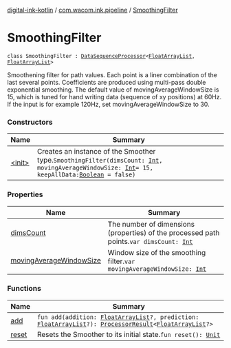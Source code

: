 [digital-ink-kotlin](../../index.md) / [com.wacom.ink.pipeline](../index.md) / [SmoothingFilter](./index.md)

# SmoothingFilter

`class SmoothingFilter : `[`DataSequenceProcessor`](../../com.wacom.ink.pipeline.base/-data-sequence-processor/index.md)`<`[`FloatArrayList`](../../com.wacom.ink/-float-array-list/index.md)`, `[`FloatArrayList`](../../com.wacom.ink/-float-array-list/index.md)`>`

Smoothening filter for path values.
Each point is a liner combination of the last several points. Coefficients are produced using multi-pass double exponential smoothing.
The default value of movingAverageWindowSize is 15, which is tuned for hand writing data (sequence of xy positions) at 60Hz. If the input is for example 120Hz, set movingAverageWindowSize to 30.

### Constructors

| Name | Summary |
|---|---|
| [&lt;init&gt;](-init-.md) | Creates an instance of the Smoother type.`SmoothingFilter(dimsCount: `[`Int`](https://kotlinlang.org/api/latest/jvm/stdlib/kotlin/-int/index.html)`, movingAverageWindowSize: `[`Int`](https://kotlinlang.org/api/latest/jvm/stdlib/kotlin/-int/index.html)` = 15, keepAllData: `[`Boolean`](https://kotlinlang.org/api/latest/jvm/stdlib/kotlin/-boolean/index.html)` = false)` |

### Properties

| Name | Summary |
|---|---|
| [dimsCount](dims-count.md) | The number of dimensions (properties) of the processed path points.`var dimsCount: `[`Int`](https://kotlinlang.org/api/latest/jvm/stdlib/kotlin/-int/index.html) |
| [movingAverageWindowSize](moving-average-window-size.md) | Window size of the smoothing filter.`var movingAverageWindowSize: `[`Int`](https://kotlinlang.org/api/latest/jvm/stdlib/kotlin/-int/index.html) |

### Functions

| Name | Summary |
|---|---|
| [add](add.md) | `fun add(addition: `[`FloatArrayList`](../../com.wacom.ink/-float-array-list/index.md)`?, prediction: `[`FloatArrayList`](../../com.wacom.ink/-float-array-list/index.md)`?): `[`ProcessorResult`](../../com.wacom.ink.pipeline.base/-processor-result/index.md)`<`[`FloatArrayList`](../../com.wacom.ink/-float-array-list/index.md)`?>` |
| [reset](reset.md) | Resets the Smoother to its initial state.`fun reset(): `[`Unit`](https://kotlinlang.org/api/latest/jvm/stdlib/kotlin/-unit/index.html) |
